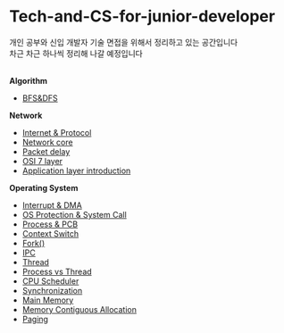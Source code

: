 # Tech-and-CS-for-junior-developer

개인 공부와 신입 개발자 기술 면접을 위해서 정리하고 있는 공간입니다<br>
차근 차근 하나씩 정리해 나갈 예정입니다<br><br>

**Algorithm**
- [BFS&DFS](https://github.com/justbydev/Tech-and-CS-for-junior-developer/blob/main/Algorithm/Algorithm1.md)

**Network**
- [Internet & Protocol](https://github.com/justbydev/Tech-and-CS-for-junior-developer/blob/main/Network/Network1.md)
- [Network core](https://github.com/justbydev/Tech-and-CS-for-junior-developer/blob/main/Network/Network2.md)
- [Packet delay](https://github.com/justbydev/Tech-and-CS-for-junior-developer/blob/main/Network/Network3.md)
- [OSI 7 layer](https://github.com/justbydev/Tech-and-CS-for-junior-developer/blob/main/Network/Network4.md)
- [Application layer introduction](https://github.com/justbydev/Tech-and-CS-for-junior-developer/blob/main/Network/Network5.md)

**Operating System**
- [Interrupt & DMA](https://github.com/justbydev/Tech-and-CS-for-junior-developer/blob/main/Operating%20System/OS1.md)
- [OS Protection & System Call](https://github.com/justbydev/Tech-and-CS-for-junior-developer/blob/main/Operating%20System/OS2.md)
- [Process & PCB](https://github.com/justbydev/Tech-and-CS-for-junior-developer/blob/main/Operating%20System/OS3.md)
- [Context Switch](https://github.com/justbydev/Tech-and-CS-for-junior-developer/tree/main/Operating%20System/OS4.md)
- [Fork()](https://github.com/justbydev/Tech-and-CS-for-junior-developer/blob/main/Operating%20System/OS5.md)
- [IPC](https://github.com/justbydev/Tech-and-CS-for-junior-developer/blob/main/Operating%20System/OS6.md)
- [Thread](https://github.com/justbydev/Tech-and-CS-for-junior-developer/blob/main/Operating%20System/OS7.md)
- [Process vs Thread](https://github.com/justbydev/Tech-and-CS-for-junior-developer/blob/main/Operating%20System/OS8.md)
- [CPU Scheduler](https://github.com/justbydev/Tech-and-CS-for-junior-developer/blob/main/Operating%20System/OS9.md)
- [Synchronization](https://github.com/justbydev/Tech-and-CS-for-junior-developer/blob/main/Operating%20System/OS10.md)
- [Main Memory](https://github.com/justbydev/Tech-and-CS-for-junior-developer/blob/main/Operating%20System/OS11.md)
- [Memory Contiguous Allocation](https://github.com/justbydev/Tech-and-CS-for-junior-developer/blob/main/Operating%20System/OS12.md)
- [Paging](https://github.com/justbydev/Tech-and-CS-for-junior-developer/blob/main/Operating%20System/OS13.md)
